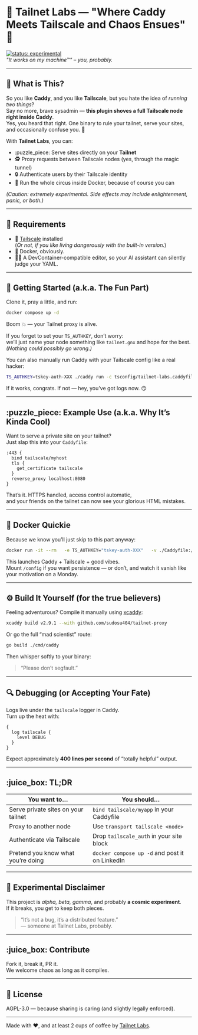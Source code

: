 # :brain: Tailnet Labs — "Where Caddy Meets Tailscale and Chaos Ensues" :unicorn:

[![status: experimental](https://img.shields.io/badge/status-chaotic-red)](https://tailscale.com/kb/1167/release-stages/#experimental)  
*"It works on my machine™" – you, probably.*

---

## :rocket: What is This?

So you like **Caddy**, and you like **Tailscale**, but you hate the idea of *running two things*?  
Say no more, brave sysadmin — **this plugin shoves a full Tailscale node right inside Caddy**.  
Yes, you heard that right. One binary to rule your tailnet, serve your sites, and occasionally confuse you. :mage:

With **Tailnet Labs**, you can:
- :puzzle_piece: Serve sites directly on your **Tailnet**
- :detective: Proxy requests between Tailscale nodes (yes, through the magic tunnel)
- :lock: Authenticate users by their Tailscale identity
- :whale: Run the whole circus inside Docker, because of course you can

*(Caution: extremely experimental. Side effects may include enlightenment, panic, or both.)*

---

## :toolbox: Requirements

- :onion: [Tailscale](https://tailscale.com/download) installed  
  (*Or not, if you like living dangerously with the built-in version.*)
- :whale2: Docker, obviously.  
- :technologist: A DevContainer-compatible editor, so your AI assistant can silently judge your YAML.

---

## :checkered_flag: Getting Started (a.k.a. The Fun Part)

Clone it, pray a little, and run:

```bash
docker compose up -d
```

Boom :boom: — your Tailnet proxy is alive.

If you forget to set your `TS_AUTHKEY`, don’t worry:  
we’ll just name your node something like `tailnet.gnx` and hope for the best.  
*(Nothing could possibly go wrong.)*

You can also manually run Caddy with your Tailscale config like a real hacker:

```bash
TS_AUTHKEY=tskey-auth-XXX ./caddy run -c tsconfig/tailnet-labs.caddyfile
```

If it works, congrats. If not — hey, you’ve got logs now. :smirk:

---

## :puzzle_piece: Example Use (a.k.a. Why It’s Kinda Cool)

Want to serve a private site on your tailnet?  
Just slap this into your `Caddyfile`:

```caddyfile
:443 {
  bind tailscale/myhost
  tls {
    get_certificate tailscale
  }
  reverse_proxy localhost:8080
}
```

That’s it. HTTPS handled, access control automatic,  
and your friends on the tailnet can now see your glorious HTML mistakes.

---

## :whale2: Docker Quickie

Because we know you’ll just skip to this part anyway:

```bash
docker run -it --rm   -e TS_AUTHKEY="tskey-auth-XXX"   -v ./Caddyfile:/etc/caddy/Caddyfile   -v ./config:/config   ghcr.io/sudosu404/tailnet-proxy
```

This launches Caddy + Tailscale + good vibes.  
Mount `/config` if you want persistence — or don’t, and watch it vanish like your motivation on a Monday.

---

## :gear: Build It Yourself (for the true believers)

Feeling adventurous? Compile it manually using [xcaddy](https://github.com/caddyserver/xcaddy):

```bash
xcaddy build v2.9.1 --with github.com/sudosu404/tailnet-proxy
```

Or go the full “mad scientist” route:

```bash
go build ./cmd/caddy
```

Then whisper softly to your binary:  
> “Please don’t segfault.”

---

## :mag: Debugging (or Accepting Your Fate)

Logs live under the `tailscale` logger in Caddy.  
Turn up the heat with:

```caddyfile
{
  log tailscale {
    level DEBUG
  }
}
```

Expect approximately **400 lines per second** of “totally helpful” output.

---

## :juice_box: TL;DR

| You want to…                        | You should…                                           |
|------------------------------------|-------------------------------------------------------|
| Serve private sites on your tailnet | `bind tailscale/myapp` in your Caddyfile              |
| Proxy to another node               | Use `transport tailscale <node>`                      |
| Authenticate via Tailscale          | Drop `tailscale_auth` in your site block              |
| Pretend you know what you’re doing  | `docker compose up -d` and post it on LinkedIn        |

---

## :test_tube: Experimental Disclaimer

This project is *alpha, beta, gamma*, and probably **a cosmic experiment**.  
If it breaks, you get to keep both pieces.

> “It’s not a bug, it’s a distributed feature.”  
> — someone at Tailnet Labs, probably.

---

## :juice_box: Contribute

Fork it, break it, PR it.  
We welcome chaos as long as it compiles.

---

## :parrot: License

AGPL-3.0 — because sharing is caring (and slightly legally enforced).  

---

Made with :heart:, and at least 2 cups of coffee by [Tailnet Labs](https://github.com/sudosu404/tailnet).